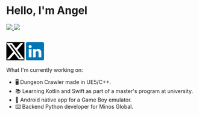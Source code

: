 # Hello, I'm Angel
<div>
  <a href="https://github.com/egenad">
  <img height="220em" src="https://github-readme-stats.vercel.app/api?username=egenad&show_icons=true&theme=github_dark&include_all_commits=false&count_private=true"/>
  <img height="220em" src="https://github-readme-stats.vercel.app/api/top-langs/?username=egenad&layout=compact&langs_count=10&theme=github_dark"/>
</div>

##

[![medium-filled-twitter-x](https://raw.githubusercontent.com/CLorant/readme-social-icons/main/medium/filled/twitter-x.svg)](https://x.com/angeljterol)
[![medium-filled-linkedin](https://raw.githubusercontent.com/CLorant/readme-social-icons/main/medium/filled/linkedin.svg)](https://www.linkedin.com/in/%C3%A1ngel-jes%C3%BAs-terol-mart%C3%ADnez-052640187/)

What I'm currently working on:
  
- 🖥️ Dungeon Crawler made in UE5/C++.
- 📚 Learning Kotlin and Swift as part of a master's program at university.
- 📱 Android native app for a Game Boy emulator.
- ⌨️ Backend Python developer for Minos Global.
